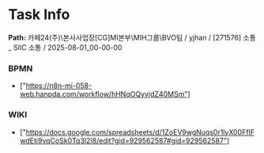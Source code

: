 # Task Info

**Path:** 카페24(주)\본사사업장\[CG]MI본부\MIH그룹\BVO팀 / yjhan / [271576] 소통 _ SIIC 소통 / 2025-08-01_00-00-00

### BPMN
- ["https://n8n-mi-058-web.hanpda.com/workflow/hHNqOQyvjdZ40MSm"]

### WIKI
- ["https://docs.google.com/spreadsheets/d/1ZoEV9wgNuqs0r1lyX00FfIFwdEti9vqCoSk0Tq3I2l8/edit?gid=929562587#gid=929562587"]

